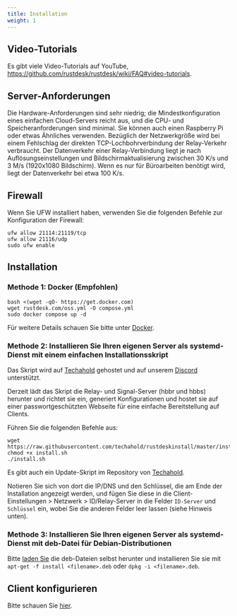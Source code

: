```yaml
---
title: Installation
weight: 1
---
```


## Video-Tutorials
Es gibt viele Video-Tutorials auf YouTube, https://github.com/rustdesk/rustdesk/wiki/FAQ#video-tutorials.

## Server-Anforderungen
Die Hardware-Anforderungen sind sehr niedrig; die Mindestkonfiguration eines einfachen Cloud-Servers reicht aus, und die CPU- und Speicheranforderungen sind minimal. Sie können auch einen Raspberry Pi oder etwas Ähnliches verwenden. Bezüglich der Netzwerkgröße wird bei einem Fehlschlag der direkten TCP-Lochbohrverbindung der Relay-Verkehr verbraucht. Der Datenverkehr einer Relay-Verbindung liegt je nach Auflösungseinstellungen und Bildschirmaktualisierung zwischen 30 K/s und 3 M/s (1920x1080 Bildschirm). Wenn es nur für Büroarbeiten benötigt wird, liegt der Datenverkehr bei etwa 100 K/s.

## Firewall
Wenn Sie UFW installiert haben, verwenden Sie die folgenden Befehle zur Konfiguration der Firewall:
```
ufw allow 21114:21119/tcp
ufw allow 21116/udp
sudo ufw enable
```

## Installation
### Methode 1: Docker (Empfohlen)

```
bash <(wget -qO- https://get.docker.com)
wget rustdesk.com/oss.yml -O compose.yml
sudo docker compose up -d
```

Für weitere Details schauen Sie bitte unter [Docker](/docs/en/self-host/rustdesk-server-oss/docker/).

### Methode 2: Installieren Sie Ihren eigenen Server als systemd-Dienst mit einem einfachen Installationsskript
Das Skript wird auf [Techahold](https://github.com/techahold/rustdeskinstall) gehostet und auf unserem [Discord](https://discord.com/invite/nDceKgxnkV) unterstützt.

Derzeit lädt das Skript die Relay- und Signal-Server (hbbr und hbbs) herunter und richtet sie ein, generiert Konfigurationen und hostet sie auf einer passwortgeschützten Webseite für eine einfache Bereitstellung auf Clients.

Führen Sie die folgenden Befehle aus:
```
wget https://raw.githubusercontent.com/techahold/rustdeskinstall/master/install.sh
chmod +x install.sh
./install.sh
```

Es gibt auch ein Update-Skript im Repository von [Techahold](https://github.com/techahold/rustdeskinstall).

Notieren Sie sich von dort die IP/DNS und den Schlüssel, die am Ende der Installation angezeigt werden, und fügen Sie diese in die Client-Einstellungen > Netzwerk > ID/Relay-Server in die Felder `ID-Server` und `Schlüssel` ein, wobei Sie die anderen Felder leer lassen (siehe Hinweis unten).

### Methode 3: Installieren Sie Ihren eigenen Server als systemd-Dienst mit deb-Datei für Debian-Distributionen

Bitte [laden Sie](https://github.com/rustdesk/rustdesk-server/releases/latest) die deb-Dateien selbst herunter und installieren Sie sie mit `apt-get -f install <filename>.deb` oder `dpkg -i <filename>.deb`.

## Client konfigurieren
Bitte schauen Sie [hier](/docs/en/self-host/client-configuration/#2-manual-config).
